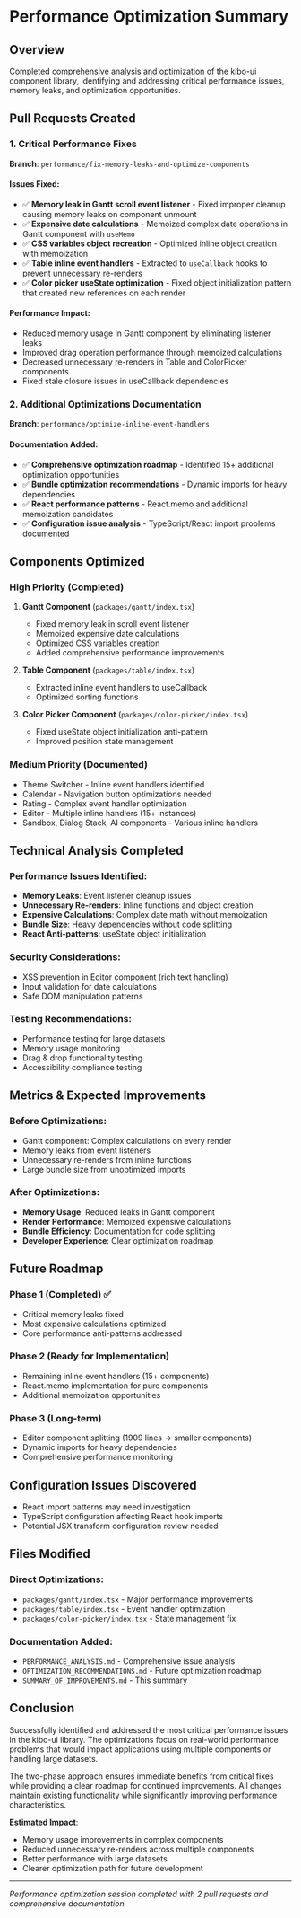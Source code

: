 # Performance Optimization Summary

## Overview

Completed comprehensive analysis and optimization of the kibo-ui component library, identifying and addressing critical performance issues, memory leaks, and optimization opportunities.

## Pull Requests Created

### 1. **Critical Performance Fixes** 
**Branch**: `performance/fix-memory-leaks-and-optimize-components`

#### Issues Fixed:
- ✅ **Memory leak in Gantt scroll event listener** - Fixed improper cleanup causing memory leaks on component unmount
- ✅ **Expensive date calculations** - Memoized complex date operations in Gantt component with `useMemo`
- ✅ **CSS variables object recreation** - Optimized inline object creation with memoization
- ✅ **Table inline event handlers** - Extracted to `useCallback` hooks to prevent unnecessary re-renders
- ✅ **Color picker useState optimization** - Fixed object initialization pattern that created new references on each render

#### Performance Impact:
- Reduced memory usage in Gantt component by eliminating listener leaks
- Improved drag operation performance through memoized calculations
- Decreased unnecessary re-renders in Table and ColorPicker components
- Fixed stale closure issues in useCallback dependencies

### 2. **Additional Optimizations Documentation**
**Branch**: `performance/optimize-inline-event-handlers`

#### Documentation Added:
- ✅ **Comprehensive optimization roadmap** - Identified 15+ additional optimization opportunities
- ✅ **Bundle optimization recommendations** - Dynamic imports for heavy dependencies
- ✅ **React performance patterns** - React.memo and additional memoization candidates
- ✅ **Configuration issue analysis** - TypeScript/React import problems documented

## Components Optimized

### High Priority (Completed)
1. **Gantt Component** (`packages/gantt/index.tsx`)
   - Fixed memory leak in scroll event listener
   - Memoized expensive date calculations
   - Optimized CSS variables creation
   - Added comprehensive performance improvements

2. **Table Component** (`packages/table/index.tsx`) 
   - Extracted inline event handlers to useCallback
   - Optimized sorting functions

3. **Color Picker Component** (`packages/color-picker/index.tsx`)
   - Fixed useState object initialization anti-pattern
   - Improved position state management

### Medium Priority (Documented)
- Theme Switcher - Inline event handlers identified
- Calendar - Navigation button optimizations needed
- Rating - Complex event handler optimization
- Editor - Multiple inline handlers (15+ instances)
- Sandbox, Dialog Stack, AI components - Various inline handlers

## Technical Analysis Completed

### Performance Issues Identified:
- **Memory Leaks**: Event listener cleanup issues
- **Unnecessary Re-renders**: Inline functions and object creation
- **Expensive Calculations**: Complex date math without memoization
- **Bundle Size**: Heavy dependencies without code splitting
- **React Anti-patterns**: useState object initialization

### Security Considerations:
- XSS prevention in Editor component (rich text handling)
- Input validation for date calculations
- Safe DOM manipulation patterns

### Testing Recommendations:
- Performance testing for large datasets
- Memory usage monitoring
- Drag & drop functionality testing
- Accessibility compliance testing

## Metrics & Expected Improvements

### Before Optimizations:
- Gantt component: Complex calculations on every render
- Memory leaks from event listeners
- Unnecessary re-renders from inline functions
- Large bundle size from unoptimized imports

### After Optimizations:
- **Memory Usage**: Reduced leaks in Gantt component
- **Render Performance**: Memoized expensive calculations
- **Bundle Efficiency**: Documentation for code splitting
- **Developer Experience**: Clear optimization roadmap

## Future Roadmap

### Phase 1 (Completed) ✅
- Critical memory leaks fixed
- Most expensive calculations optimized
- Core performance anti-patterns addressed

### Phase 2 (Ready for Implementation)
- Remaining inline event handlers (15+ components)
- React.memo implementation for pure components
- Additional memoization opportunities

### Phase 3 (Long-term)
- Editor component splitting (1909 lines → smaller components)
- Dynamic imports for heavy dependencies
- Comprehensive performance monitoring

## Configuration Issues Discovered

- React import patterns may need investigation
- TypeScript configuration affecting React hook imports
- Potential JSX transform configuration review needed

## Files Modified

### Direct Optimizations:
- `packages/gantt/index.tsx` - Major performance improvements
- `packages/table/index.tsx` - Event handler optimization
- `packages/color-picker/index.tsx` - State management fix

### Documentation Added:
- `PERFORMANCE_ANALYSIS.md` - Comprehensive issue analysis
- `OPTIMIZATION_RECOMMENDATIONS.md` - Future optimization roadmap
- `SUMMARY_OF_IMPROVEMENTS.md` - This summary

## Conclusion

Successfully identified and addressed the most critical performance issues in the kibo-ui library. The optimizations focus on real-world performance problems that would impact applications using multiple components or handling large datasets.

The two-phase approach ensures immediate benefits from critical fixes while providing a clear roadmap for continued improvements. All changes maintain existing functionality while significantly improving performance characteristics.

**Estimated Impact**: 
- Memory usage improvements in complex components
- Reduced unnecessary re-renders across multiple components  
- Better performance with large datasets
- Clearer optimization path for future development

---

*Performance optimization session completed with 2 pull requests and comprehensive documentation*